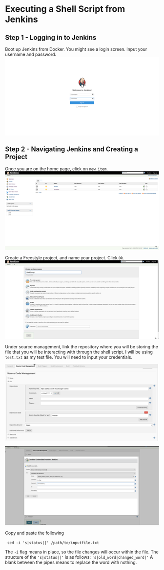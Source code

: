 # Executing a Shell Script from Jenkins

## Step 1 - Logging in to Jenkins

Boot up Jenkins from Docker. You might see a login screen. Input your username and password.
![Login](https://github.com/K-zhao/Google-code-in/blob/master/Jenkins-Shell-Script/Login.png)

## Step 2 - Navigating Jenkins and Creating a Project

Once you are on the home page, click on `new item`.
![Home](https://github.com/K-zhao/Google-code-in/blob/master/Jenkins-Shell-Script/Home.png)

Create a Freestyle project, and name your project. Click `Ok`.
![Create](https://github.com/K-zhao/Google-code-in/blob/master/Jenkins-Shell-Script/Createjob.png)

Under source management, link the repository where you will be storing the file that you will be interacting with through the shell script. I will be using `test.txt` as my test file. You will need to input your credentials.

![Screenshot](https://github.com/K-zhao/Google-code-in/blob/master/Jenkins-Shell-Script/Screenshot.png)

![Screenshot](https://github.com/K-zhao/Google-code-in/blob/master/Jenkins-Shell-Script/Screenshot2.png)

Copy and paste the following

` sed -i 's|status||' /path/to/inputfile.txt`

The `-i` flag means in place, so the file changes will occur within the file. The structure of the `'s|status||'` is as follows: `'s|old_word|changed_word|'` A blank between the pipes means to replace the word with nothing.